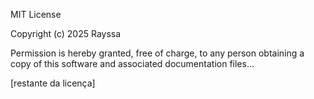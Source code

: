MIT License

Copyright (c) 2025 Rayssa

Permission is hereby granted, free of charge, to any person obtaining a copy
of this software and associated documentation files...

[restante da licença]
